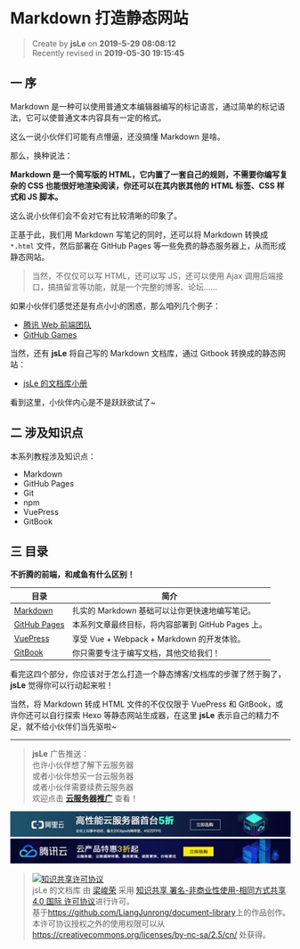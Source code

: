 # Markdown 打造静态网站

> Create by **jsLe** on **2019-5-29 08:08:12**  
> Recently revised in **2019-05-30 19:15:45**

## 一 序

Markdown 是一种可以使用普通文本编辑器编写的标记语言，通过简单的标记语法，它可以使普通文本内容具有一定的格式。

这么一说小伙伴们可能有点懵逼，还没搞懂 Markdown 是啥。

那么，换种说法：

**Markdown 是一个简写版的 HTML，它内置了一套自己的规则，不需要你编写复杂的 CSS 也能很好地渲染阅读，你还可以在其内嵌其他的 HTML 标签、CSS 样式和 JS 脚本。**

这么说小伙伴们会不会对它有比较清晰的印象了。

正基于此，我们用 Markdown 写笔记的同时，还可以将 Markdown 转换成 `*.html` 文件，然后部署在 GitHub Pages 等一些免费的静态服务器上，从而形成静态网站。

> 当然，不仅仅可以写 HTML，还可以写 JS，还可以使用 Ajax 调用后端接口，搞搞留言等功能，就是一个完整的博客、论坛……

如果小伙伴们感觉还是有点小小的困惑，那么咱列几个例子：

- [腾讯 Web 前端团队](http://alloyteam.github.io/)
- [GitHub Games](http://likexia.gitee.io/game/)

当然，还有 **jsLe** 将自己写的 Markdown 文档库，通过 Gitbook 转换成的静态网站：

- [jsLe 的文档库小册](https://liangjunrong.github.io/)

看到这里，小伙伴内心是不是跃跃欲试了~

## 二 涉及知识点

本系列教程涉及知识点：

- Markdown
- GitHub Pages
- Git
- npm
- VuePress
- GitBook

## 三 目录

**不折腾的前端，和咸鱼有什么区别！**

| 目录                                     | 简介                                               |
| ---------------------------------------- | -------------------------------------------------- |
| [Markdown](./Markdown/README.md)         | 扎实的 Markdown 基础可以让你更快速地编写笔记。     |
| [GitHub Pages](./GitHub-Pages/README.md) | 本系列文章最终目标，将内容部署到 GitHub Pages 上。 |
| [VuePress](./VuePress/README.md)         | 享受 Vue + Webpack + Markdown 的开发体验。         |
| [GitBook](./GitBook/README.md)           | 你只需要专注于编写文档，其他交给我们！             |

看完这四个部分，你应该对于怎么打造一个静态博客/文档库的步骤了然于胸了，**jsLe** 觉得你可以行动起来啦！

当然，将 Markdown 转成 HTML 文件的不仅仅限于 VuePress 和 GitBook，或许你还可以自行探索 Hexo 等静态网站生成器，在这里 **jsLe** 表示自己的精力不足，就不给小伙伴们当先驱啦~

---

> **jsLe** 广告推送：  
> 也许小伙伴想了解下云服务器  
> 或者小伙伴想买一台云服务器  
> 或者小伙伴需要续费云服务器  
> 欢迎点击 **[云服务器推广](https://github.com/LiangJunrong/document-library/blob/master/other-library/Monologue/%E7%A8%B3%E9%A3%9F%E8%89%B0%E9%9A%BE.md)** 查看！

[![图](../../public-repertory/img/z-small-seek-ali-3.jpg)](https://promotion.aliyun.com/ntms/act/qwbk.html?userCode=w7hismrh)
[![图](../../public-repertory/img/z-small-seek-tencent-2.jpg)](https://cloud.tencent.com/redirect.php?redirect=1014&cps_key=49f647c99fce1a9f0b4e1eeb1be484c9&from=console)

> <a rel="license" href="http://creativecommons.org/licenses/by-nc-sa/4.0/"><img alt="知识共享许可协议" style="border-width:0" src="https://i.creativecommons.org/l/by-nc-sa/4.0/88x31.png" /></a><br /><span xmlns:dct="http://purl.org/dc/terms/" property="dct:title">jsLe 的文档库</span> 由 <a xmlns:cc="http://creativecommons.org/ns#" href="https://github.com/LiangJunrong/document-library" property="cc:attributionName" rel="cc:attributionURL">梁峻荣</a> 采用 <a rel="license" href="http://creativecommons.org/licenses/by-nc-sa/4.0/">知识共享 署名-非商业性使用-相同方式共享 4.0 国际 许可协议</a>进行许可。<br />基于<a xmlns:dct="http://purl.org/dc/terms/" href="https://github.com/LiangJunrong/document-library" rel="dct:source">https://github.com/LiangJunrong/document-library</a>上的作品创作。<br />本许可协议授权之外的使用权限可以从 <a xmlns:cc="http://creativecommons.org/ns#" href="https://creativecommons.org/licenses/by-nc-sa/2.5/cn/" rel="cc:morePermissions">https://creativecommons.org/licenses/by-nc-sa/2.5/cn/</a> 处获得。
